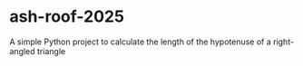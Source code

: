 # ash-roof-2025
A simple Python project to calculate the length of the hypotenuse of a right-angled triangle
